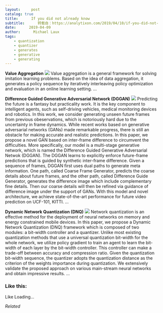 ```yaml
---
layout:     post
catalog: true
title:      If you did not already know
subtitle:      转载自：https://analytixon.com/2019/04/10/if-you-did-not-already-know-697/
date:      2019-04-09
author:      Michael Laux
tags:
    - quantization
    - quantizer
    - generates
    - generative
    - generating
---
```


**Value Aggregation** ![](https://analytixon.files.wordpress.com/2015/01/google.png?w=529)
Value aggregation is a general framework for solving imitation learning problems. Based on the idea of data aggregation, it generates a policy sequence by iteratively interleaving policy optimization and evaluation in an online learning setting. … 

**Difference Guided Generative Adversarial Network (DGGAN)** ![](https://analytixon.files.wordpress.com/2015/01/google.png?w=529)
Predicting the future is a fantasy but practicality work. It is the key component to intelligent agents, such as self-driving vehicles, medical monitoring devices and robotics. In this work, we consider generating unseen future frames from previous obeservations, which is notoriously hard due to the uncertainty in frame dynamics. While recent works based on generative adversarial networks (GANs) made remarkable progress, there is still an obstacle for making accurate and realistic predictions. In this paper, we propose a novel GAN based on inter-frame difference to circumvent the difficulties. More specifically, our model is a multi-stage generative network, which is named the Difference Guided Generative Adversarial Netwok (DGGAN). The DGGAN learns to explicitly enforce future-frame predictions that is guided by synthetic inter-frame difference. Given a sequence of frames, DGGAN first uses dual paths to generate meta information. One path, called Coarse Frame Generator, predicts the coarse details about future frames, and the other path, called Difference Guide Generator, generates the difference image which include complementary fine details. Then our coarse details will then be refined via guidance of difference image under the support of GANs. With this model and novel architecture, we achieve state-of-the-art performance for future video prediction on UCF-101, KITTI. … 

**Dynamic Network Quantization (DNQ)** ![](https://analytixon.files.wordpress.com/2015/01/google.png?w=529)
Network quantization is an effective method for the deployment of neural networks on memory and energy constrained mobile devices. In this paper, we propose a Dynamic Network Quantization (DNQ) framework which is composed of two modules: a bit-width controller and a quantizer. Unlike most existing quantization methods that use a universal quantization bit-width for the whole network, we utilize policy gradient to train an agent to learn the bit-width of each layer by the bit-width controller. This controller can make a trade-off between accuracy and compression ratio. Given the quantization bit-width sequence, the quantizer adopts the quantization distance as the criterion of the weights importance during quantization. We extensively validate the proposed approach on various main-stream neural networks and obtain impressive results. … 





### Like this:

Like Loading...


*Related*


